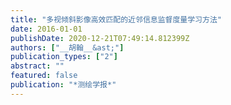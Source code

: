 ```yaml
---
title: "多视倾斜影像高效匹配的近邻信息监督度量学习方法"
date: 2016-01-01
publishDate: 2020-12-21T07:49:14.812399Z
authors: ["__胡翰__&ast;"]
publication_types: ["2"]
abstract: ""
featured: false
publication: "*测绘学报*"
---
```


